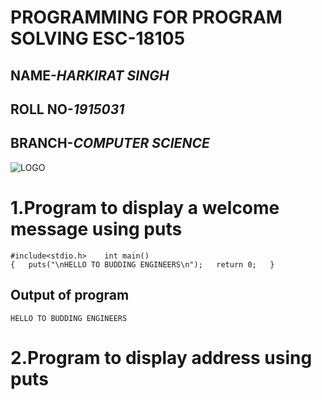 
# **PROGRAMMING FOR PROGRAM SOLVING ESC-18105**
## NAME-*HARKIRAT SINGH*
## ROLL NO-*1915031*
## BRANCH-*COMPUTER SCIENCE*
![LOGO]()

# 1.Program to display a welcome message using puts  

`#include<stdio.h>   
int main()                                                                                                 
{  
puts("\nHELLO TO BUDDING ENGINEERS\n");  
return 0;  
}`    
## Output of program  

`HELLO TO BUDDING ENGINEERS`  

# 2.Program to display address using puts  

        
